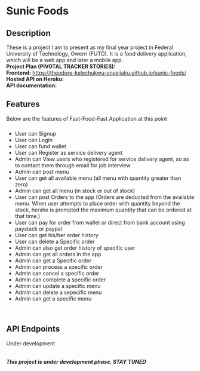 # Sunic Foods


## Description

These is a project I am to present as my final year project in Federal University of Technology, Owerri (FUTO). It is a food delivery application, which will be a web app and later a mobile app. 
<br/><b>Project Plan (PIVOTAL TRACKER STORIES):</b> 
<br/><b>Frontend:</b>  https://theodore-kelechukwu-onyejiaku.github.io/sunic-foods/
<br/><b> Hosted API on Heroku: </b> 
 <br/><b> API documentation: </b> 

## Features
Below are the features of Fast-Food-Fast Application at this point


###
- User can Signup <br>
- User can Login <br>
- User can fund wallet<br>
- User can Register as service delivery agent<br>
- Admin can View users who registered for service delivery agent, so as to contact them through email for job interview<br>
- Admin can post menu <br>
- User can get all available menu (all menu with quantity greater than zero)<br>
- Admin can get all menu (in stock or out of stock)<br>
- User can post Orders to the app (Orders are deducted from the available menu. When user attempts to place order with quantity beyond the stock, he/she is prompted the maximum quantity that can be ordered at that time.)<br>
- User can pay for order from wallet or direct from bank account using paystack or paypal<br>
- User can get his/her order history<br/>
- User can delete a Specific order<br/>
- Admin can also get order history of specific user <br>
- Admin can get all orders in the app <br>
- Admin can get a Specific order<br/>
- Admin can process a specific order <br>
- Admin can cancel a specific order <br>
- Admin can complete a specific order <br>
- Admin can update a specific menu <br>
- Admin can delete a sepecific menu <br>
- Admin can get a specific menu 
<br/>

## API Endpoints

<table>
    Under development
</table>


**_This project is under development phase. STAY TUNED_**
